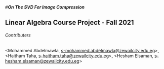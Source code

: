 #***On The SVD For Image Compression***

## Linear Algebra Course Project - Fall 2021

###### Contributers
<Mohammed Abdelmawla, s-mohammed.abdelmawla@zewailcity.edu.eg>, <Haitham Taha, s-haitham.taha@zewailcity.edu.eg>, <Hesham Elsaman, s-hesham.elsaman@zewailcity.edu.eg>